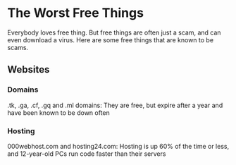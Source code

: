 # The Worst Free Things
Everybody loves free thing. But free things are often just a scam, and can even download a virus. Here are some free things that are known to be scams.

## Websites
### Domains

.tk, .ga, .cf, .gq and .ml domains: They are free, but expire after a year and have been known to be down often

### Hosting

000webhost.com and hosting24.com: Hosting is up 60% of the time or less, and 12-year-old PCs run code faster than their servers


